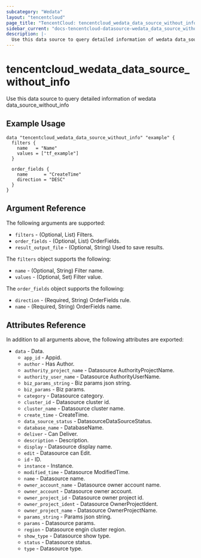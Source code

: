 ```yaml
---
subcategory: "Wedata"
layout: "tencentcloud"
page_title: "TencentCloud: tencentcloud_wedata_data_source_without_info"
sidebar_current: "docs-tencentcloud-datasource-wedata_data_source_without_info"
description: |-
  Use this data source to query detailed information of wedata data_source_without_info
---
```


# tencentcloud_wedata_data_source_without_info

Use this data source to query detailed information of wedata data_source_without_info

## Example Usage

```hcl
data "tencentcloud_wedata_data_source_without_info" "example" {
  filters {
    name   = "Name"
    values = ["tf_example"]
  }

  order_fields {
    name      = "CreateTime"
    direction = "DESC"
  }
}
```

## Argument Reference

The following arguments are supported:

* `filters` - (Optional, List) Filters.
* `order_fields` - (Optional, List) OrderFields.
* `result_output_file` - (Optional, String) Used to save results.

The `filters` object supports the following:

* `name` - (Optional, String) Filter name.
* `values` - (Optional, Set) Filter value.

The `order_fields` object supports the following:

* `direction` - (Required, String) OrderFields rule.
* `name` - (Required, String) OrderFields name.

## Attributes Reference

In addition to all arguments above, the following attributes are exported:

* `data` - Data.
  * `app_id` - Appid.
  * `author` - Has Author.
  * `authority_project_name` - Datasource AuthorityProjectName.
  * `authority_user_name` - Datasource AuthorityUserName.
  * `biz_params_string` - Biz params json string.
  * `biz_params` - Biz params.
  * `category` - Datasource category.
  * `cluster_id` - Datasource cluster id.
  * `cluster_name` - Datasource cluster name.
  * `create_time` - CreateTime.
  * `data_source_status` - DatasourceDataSourceStatus.
  * `database_name` - DatabaseName.
  * `deliver` - Can Deliver.
  * `description` - Description.
  * `display` - Datasource display name.
  * `edit` - Datasource can Edit.
  * `id` - ID.
  * `instance` - Instance.
  * `modified_time` - Datasource ModifiedTime.
  * `name` - Datasource name.
  * `owner_account_name` - Datasource owner account name.
  * `owner_account` - Datasource owner account.
  * `owner_project_id` - Datasource owner project id.
  * `owner_project_ident` - Datasource OwnerProjectIdent.
  * `owner_project_name` - Datasource OwnerProjectName.
  * `params_string` - Params json string.
  * `params` - Datasource params.
  * `region` - Datasource engin cluster region.
  * `show_type` - Datasource show type.
  * `status` - Datasource status.
  * `type` - Datasource type.


